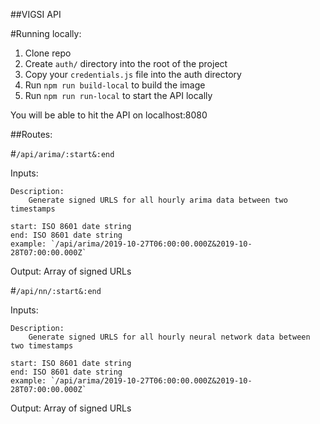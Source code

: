 ##VIGSI API

#Running locally:
1. Clone repo
2. Create `auth/` directory into the root of the project
3. Copy your `credentials.js` file into the auth directory
4. Run `npm run build-local` to build the image
5. Run `npm run run-local` to start the API locally

You will be able to hit the API on localhost:8080

##Routes:

#`/api/arima/:start&:end`

Inputs: 

    Description:
        Generate signed URLS for all hourly arima data between two timestamps

    start: ISO 8601 date string
    end: ISO 8601 date string
    example: `/api/arima/2019-10-27T06:00:00.000Z&2019-10-28T07:00:00.000Z`

Output:
    Array of signed URLs

#`/api/nn/:start&:end`

Inputs: 

    Description:
        Generate signed URLS for all hourly neural network data between two timestamps

    start: ISO 8601 date string
    end: ISO 8601 date string
    example: `/api/arima/2019-10-27T06:00:00.000Z&2019-10-28T07:00:00.000Z`

Output:
    Array of signed URLs